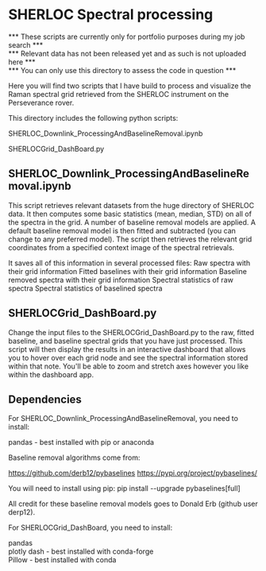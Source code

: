# SHERLOC Spectral processing

*** These scripts are currently only for portfolio purposes during my job search ***\
*** Relevant data has not been released yet and as such is not uploaded here ***\
*** You can only use this directory to assess the code in question ***

Here you will find two scripts that I have build to process and visualize the Raman spectral grid retrieved from the SHERLOC instrument on the Perseverance rover. 

This directory includes the following python scripts: 

SHERLOC_Downlink_ProcessingAndBaselineRemoval.ipynb

SHERLOCGrid_DashBoard.py
 
## SHERLOC_Downlink_ProcessingAndBaselineRemoval.ipynb

This script retrieves relevant datasets from the huge directory of SHERLOC data. 
It then computes some basic statistics (mean, median, STD) on all of the spectra in the grid. 
A number of baseline removal models are applied. 
A default baseline removal model is then fitted and subtracted (you can change to any preferred model). 
The script then retrieves the relevant grid coordinates from a specified context image of the spectral retrievals. 

It saves all of this information in several processed files: 
Raw spectra with their grid information
Fitted baselines with their grid information
Baseline removed spectra with their grid information
Spectral statistics of raw spectra
Spectral statistics of baselined spectra

## SHERLOCGrid_DashBoard.py

Change the input files to the SHERLOCGrid_DashBoard.py to the raw, fitted baseline, and baseline spectral grids that you have just processed. This script will then display the results in an interactive dashboard that allows you to hover over each grid node and see the spectral information stored within that note. You'll be able to zoom and stretch axes however you like within the dashboard app. 

## Dependencies

For SHERLOC_Downlink_ProcessingAndBaselineRemoval, you need to install: 

pandas - best installed with pip or anaconda

Baseline removal algorithms come from: 

https://github.com/derb12/pybaselines
https://pypi.org/project/pybaselines/

You will need to install using pip: pip install --upgrade pybaselines[full]

All credit for these baseline removal models goes to Donald Erb (github user derp12).

For SHERLOCGrid_DashBoard, you need to install: 

pandas\
plotly dash - best installed with conda-forge\
Pillow - best installed with conda




 
